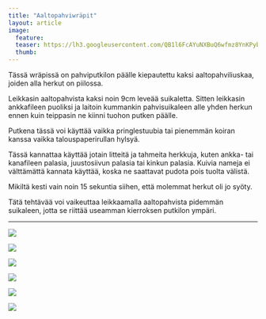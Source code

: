 ```yaml
---
title: "Aaltopahviwräpit"
layout: article
image:
  feature:
  teaser: https://lh3.googleusercontent.com/QB1l6FcAYuNXBuQ6wfmz8YnKPybt7LiPuSSS3P9J3WRPyaqf2O5VyoQ1lPrio9I_ZkEv3UQG0uNniVu9eA4N5sNlaEYtoYZvCvidvcqy1jcGJy97kT6SRgxH_JRoX61ncYvpaWPjXJgl9LyOgI7buPXDTAkMSWItNIFC8_2Tqs-LhCzyLWEvqcd6cAq0cBEAfNA595QMCSTmk1KRKgOI1TudmCFHawBr-HN-8TGvQBJx3tMAkEpScrxvimVjmg9ZHYuCVsKnJa2N79zKqkqhph-GejbSr6kaOLfQBifmwRElGfv2zcOxFsv0W59NzsdRGvJT-9TdBVLxq9ZLABUXrhKjPNIRvwJxCLOs2exVL26RrTnncqv0KOEjxRNBZ37x9o9s7PnxJPgbQ4KLy9yEZ7TejLknBIBP3SGQaltMW_5bv4q4wFxYaaSu1up-9A3rt9L-b07RRNPIAWXKB2pJIDANFEEozTtpQHUfc5DFnR4jZkUg9oOuOG9uQ4dbAxOpVO2uvPa-bezjMehbPtU9PIkwOWTInc4faVMykrRcUxQ=w245
  thumb:
---
```


Tässä wräpissä on pahviputkilon päälle kiepautettu kaksi aaltopahviliuskaa, joiden alla herkut on piilossa.

Leikkasin aaltopahvista kaksi noin 9cm leveää suikaletta. Sitten leikkasin ankkafileen puoliksi ja laitoin kummankin pahvisuikaleen alle yhden herkun ennen kuin teippasin ne kiinni tuohon putken päälle.

Putkena tässä voi käyttää vaikka pringlestuubia tai pienemmän koiran kanssa vaikka talouspaperirullan hylsyä.

Tässä kannattaa käyttää jotain litteitä ja tahmeita herkkuja, kuten ankka- tai kanafileen palasia, juustosiivun palasia tai kinkun palasia. Kuivia nameja ei välttämättä kannata käyttää, koska ne saattavat pudota pois tuolta välistä.

Mikiltä kesti vain noin 15 sekuntia siihen, että molemmat herkut oli jo syöty.

Tätä tehtävää voi vaikeuttaa leikkaamalla aaltopahvista pidemmän suikaleen, jotta se riittää useamman kierroksen putkilon ympäri.

---

[![](https://lh3.googleusercontent.com/QGFXo2QQ_gT9G1Dl9cvNiBsXHOKvpa6rRH1ur4M47EHa3x_zKbSFv2IxBaB-r6VgGGg8BcW9VNcM6izmgurqpkSXLb0KiNqfJYlGAyh0ZA6Pn1_1hE9r_UytGILrrMmD6Ktecd6qsEF4bc3RxYGYQbAR3TWA4Whmp0hTHPHA86F8bSWOSuUqGgBLqjRdyUQTiyKBDmNxnigh_3taFPsVb70Hks5eVCps4sP67rn52Ucn_KRmiqPSJjN5IhsdgrglKGJl2OVXWGIh9qBX_7RR0AcKHAaGz8esSCTNWkkhx_e4hchKelK48Oqsun9nRd0AlJYnYGyjXJqq4m_kUBe5WzDHI3YYjt1c04jbfLd62ozwK3Psk_0HmHVqj6xy9X0lAXzNARYm_4RF_Wcji9DLN4WRimphPlebKKi5pfIA0dLds6CU5rtVh1Kyau1aBrYSIgHmGCVsWMNaAHpjzLPFJmByn1Mu1z-w365PpfPnj90C3JBNoO-J91KXaxaW1MXm-nJLGgMG41X8gaLfRyvTl4RV0U80B9diAiRj7kZjhEs=w800)](https://lh3.googleusercontent.com/QGFXo2QQ_gT9G1Dl9cvNiBsXHOKvpa6rRH1ur4M47EHa3x_zKbSFv2IxBaB-r6VgGGg8BcW9VNcM6izmgurqpkSXLb0KiNqfJYlGAyh0ZA6Pn1_1hE9r_UytGILrrMmD6Ktecd6qsEF4bc3RxYGYQbAR3TWA4Whmp0hTHPHA86F8bSWOSuUqGgBLqjRdyUQTiyKBDmNxnigh_3taFPsVb70Hks5eVCps4sP67rn52Ucn_KRmiqPSJjN5IhsdgrglKGJl2OVXWGIh9qBX_7RR0AcKHAaGz8esSCTNWkkhx_e4hchKelK48Oqsun9nRd0AlJYnYGyjXJqq4m_kUBe5WzDHI3YYjt1c04jbfLd62ozwK3Psk_0HmHVqj6xy9X0lAXzNARYm_4RF_Wcji9DLN4WRimphPlebKKi5pfIA0dLds6CU5rtVh1Kyau1aBrYSIgHmGCVsWMNaAHpjzLPFJmByn1Mu1z-w365PpfPnj90C3JBNoO-J91KXaxaW1MXm-nJLGgMG41X8gaLfRyvTl4RV0U80B9diAiRj7kZjhEs=s0)

[![](https://lh3.googleusercontent.com/lmrcK0bB7bq-VvCvA3J1S1ojXLqCB3LbEGpnIpn9qSl0xNYrbU0AsSbA2xBEVacfCTC5Wp3-VRLC_urURpT5myKUxkOpRjiSR-lHCoDyiOv-zXzJ6UPV7lxiXuSi15ipCOjtLuSSqNS5M23s9mthAQ53AHoXTuZPiH1cjDpN7-vjrnOb1U4qZP85vS3Ai1BTqDkK7uToTF6Ja1SEC3kV1OsW4BRSNaCmAHNt9ync4KuPE_kfkismd5wEJc4gxcj31Ot_u1yDDcDMWd9NSAxgjTRFBxGP2oCHddPlxFSBBT8vCmjq1ak265qK4Jc8fabLh_6rTkSBafkF9deKB_zzSC1frJoPhm0UocGhJJQtTX4T0pZUCGVgnAsPEnMnjgBzPJcH0O3lSMgyYErchTVR75JRIQfE2Ce7ohJONuThpifPamrA2RPOjiI01gSh2leEHPJyztKKYbjpflpN06UvmnGdEz89USZ9jFB1PmdaPqoEc3kg4md1OsH4IGK4PYEiWlTEgVBms-ADuB9gBXI9-SxCYHNy5zMcJuDmnEwFyys=w800)](https://lh3.googleusercontent.com/lmrcK0bB7bq-VvCvA3J1S1ojXLqCB3LbEGpnIpn9qSl0xNYrbU0AsSbA2xBEVacfCTC5Wp3-VRLC_urURpT5myKUxkOpRjiSR-lHCoDyiOv-zXzJ6UPV7lxiXuSi15ipCOjtLuSSqNS5M23s9mthAQ53AHoXTuZPiH1cjDpN7-vjrnOb1U4qZP85vS3Ai1BTqDkK7uToTF6Ja1SEC3kV1OsW4BRSNaCmAHNt9ync4KuPE_kfkismd5wEJc4gxcj31Ot_u1yDDcDMWd9NSAxgjTRFBxGP2oCHddPlxFSBBT8vCmjq1ak265qK4Jc8fabLh_6rTkSBafkF9deKB_zzSC1frJoPhm0UocGhJJQtTX4T0pZUCGVgnAsPEnMnjgBzPJcH0O3lSMgyYErchTVR75JRIQfE2Ce7ohJONuThpifPamrA2RPOjiI01gSh2leEHPJyztKKYbjpflpN06UvmnGdEz89USZ9jFB1PmdaPqoEc3kg4md1OsH4IGK4PYEiWlTEgVBms-ADuB9gBXI9-SxCYHNy5zMcJuDmnEwFyys=s0)

[![](https://lh3.googleusercontent.com/Ciwflb5WNTuxg4vZigy2tMw11OF0XWWcbt5LXJp9N8qt2GSKTzr-QfpyFQ_0H7ytg4yNpR7Fgn8bPB-xChXndU04_zbXMPHOonUg1iwLOIna1_LHqscerkWdutcs5pZNsAvwCPhKd8JzE1eKcVHAbeNkxJRV6OtrbnrNs-imxR38dGXJsS8peuh41nVjApBrxuy-bIz6pvBcGn7pUD-KzPsoDfWuLnw-392x29BQ8JN0rv_jcnJrkhD5oFQ7lRShFH7dpcpUZMy1Hgi-65EDoDC554_aIQ0GdkDWm0u59QuO0ja8RMAcrW9uWCmLnCg0TE_dRu5CsOyUgPIXPqZx1cdD2vMivmxaeRejAVE3FSvS36abCZJwhwchwy304SKgC8aO0xl20HUBHVWO9Rj5TS_0bVX4DlscIHDZlozfs5mZeprVlqgyT1My1ZCSK8Ailty5zSjDy1rqmxv-T9hVk1Mgdivi-coA-zvPoe_CnjeggHAUAcy45CXpCt_QfSV5CZx0hMOuopZPD9uwxs4mXzOm4zoWByIKtbgzu0sVb_s=w800)](https://lh3.googleusercontent.com/Ciwflb5WNTuxg4vZigy2tMw11OF0XWWcbt5LXJp9N8qt2GSKTzr-QfpyFQ_0H7ytg4yNpR7Fgn8bPB-xChXndU04_zbXMPHOonUg1iwLOIna1_LHqscerkWdutcs5pZNsAvwCPhKd8JzE1eKcVHAbeNkxJRV6OtrbnrNs-imxR38dGXJsS8peuh41nVjApBrxuy-bIz6pvBcGn7pUD-KzPsoDfWuLnw-392x29BQ8JN0rv_jcnJrkhD5oFQ7lRShFH7dpcpUZMy1Hgi-65EDoDC554_aIQ0GdkDWm0u59QuO0ja8RMAcrW9uWCmLnCg0TE_dRu5CsOyUgPIXPqZx1cdD2vMivmxaeRejAVE3FSvS36abCZJwhwchwy304SKgC8aO0xl20HUBHVWO9Rj5TS_0bVX4DlscIHDZlozfs5mZeprVlqgyT1My1ZCSK8Ailty5zSjDy1rqmxv-T9hVk1Mgdivi-coA-zvPoe_CnjeggHAUAcy45CXpCt_QfSV5CZx0hMOuopZPD9uwxs4mXzOm4zoWByIKtbgzu0sVb_s=s0)

[![](https://lh3.googleusercontent.com/3BkOwjvZdlmFOVLpx_3AdrMa2eWPfW85gwl3JDqCf8ogglcdOrX_7juOlik1C-kASTwIc-ynKow2yoG-_FWA-gAi0P3-sEyVHYvmkbhGVEj8miMeQT8ewERClUb8skY6IJZ8M-EFyzRzIzjPUZpHGYdprLvrW6xh6ky483UpSMZcsqjxHClibQgC3HeTJ1crRHzLI_rSK5HAsU4fR5Tr6Qa8VbYESKeHjKvCmVdYmzys78RCA9Fcpt5rfQVW9CxoOpf22wVr3AAdpvjmTndDpVO0XOX74GPZMgGx-Jpvdb2r8PRTsEGurnFQfYJAU4zUvTPtj6tKSMEChK49H5MO8x7LcEoG-vc4dgdeuldrpq4yZlnTHBxYH1DqDKR2eRjjtj70cP3IbFPL2t9-ZwABKVcVjgj4LcoQUDhL3c1bwVoTaX8sZsdsXVMTfEJlbGMYjtUhEwT4YFMZb-RizWHE-TH6LiSuysBS7EXw_pbAnEyD2Ga6HwxXn4-9oyKVxWwLzwxcTZmRcmT0f662vwYGclBqVpl4E274UvkYNkkJU3s=w800)](https://lh3.googleusercontent.com/3BkOwjvZdlmFOVLpx_3AdrMa2eWPfW85gwl3JDqCf8ogglcdOrX_7juOlik1C-kASTwIc-ynKow2yoG-_FWA-gAi0P3-sEyVHYvmkbhGVEj8miMeQT8ewERClUb8skY6IJZ8M-EFyzRzIzjPUZpHGYdprLvrW6xh6ky483UpSMZcsqjxHClibQgC3HeTJ1crRHzLI_rSK5HAsU4fR5Tr6Qa8VbYESKeHjKvCmVdYmzys78RCA9Fcpt5rfQVW9CxoOpf22wVr3AAdpvjmTndDpVO0XOX74GPZMgGx-Jpvdb2r8PRTsEGurnFQfYJAU4zUvTPtj6tKSMEChK49H5MO8x7LcEoG-vc4dgdeuldrpq4yZlnTHBxYH1DqDKR2eRjjtj70cP3IbFPL2t9-ZwABKVcVjgj4LcoQUDhL3c1bwVoTaX8sZsdsXVMTfEJlbGMYjtUhEwT4YFMZb-RizWHE-TH6LiSuysBS7EXw_pbAnEyD2Ga6HwxXn4-9oyKVxWwLzwxcTZmRcmT0f662vwYGclBqVpl4E274UvkYNkkJU3s=s0)

[![](https://lh3.googleusercontent.com/3FftmEWPArWU1CHHECDK4vyqFiGWGk8Pqrp-K6gkzF-xlINdULedxvN-imo_oyM8uf9ztyHdH7dOZA2BNWSMjFXJzMuiQl5k22m7hhEc-QK_S02VzanYuQmwRzVpO1pAA8XE-6-dkwydOyWfF3SiB5HGf76qT7RmFVVGROZbkZH4hHPDrmGqwUFWYBeulkpGlHStI_TsnaasL8TeMCmNfAbttGpV96zATMAOeU2XaIwFJccPTVHLkNnFlrEk0aQKvV3SWQDilM_AolIecZ0-QTX9egVLIBQv9qFJIPprZE4tx5zy4ZHlTBNKoPI-yzjMUw2D-HfhSj2ZHVyLWDmqhnZ4q7hENE26Hl5JbGNWEmf4sVdGmRM6sX1sX_nXp0CAmTc1Rty-vDqbv1FQS2ReFDphjHqgbylCFNTy1Kfmx4Ma3rmAZeFpDoUsFbMfb9KCrr05e80O1wGhdQA3Wv4aw6LUaTWugz4rCMA5ygLZLBFXdMoNdcs_Y1QHf2t-qmGSoTNLzaAGs1Yz2Ta7RDA9ym0dV4xncKOi_OOhBTf1fWA=w800)](https://lh3.googleusercontent.com/3FftmEWPArWU1CHHECDK4vyqFiGWGk8Pqrp-K6gkzF-xlINdULedxvN-imo_oyM8uf9ztyHdH7dOZA2BNWSMjFXJzMuiQl5k22m7hhEc-QK_S02VzanYuQmwRzVpO1pAA8XE-6-dkwydOyWfF3SiB5HGf76qT7RmFVVGROZbkZH4hHPDrmGqwUFWYBeulkpGlHStI_TsnaasL8TeMCmNfAbttGpV96zATMAOeU2XaIwFJccPTVHLkNnFlrEk0aQKvV3SWQDilM_AolIecZ0-QTX9egVLIBQv9qFJIPprZE4tx5zy4ZHlTBNKoPI-yzjMUw2D-HfhSj2ZHVyLWDmqhnZ4q7hENE26Hl5JbGNWEmf4sVdGmRM6sX1sX_nXp0CAmTc1Rty-vDqbv1FQS2ReFDphjHqgbylCFNTy1Kfmx4Ma3rmAZeFpDoUsFbMfb9KCrr05e80O1wGhdQA3Wv4aw6LUaTWugz4rCMA5ygLZLBFXdMoNdcs_Y1QHf2t-qmGSoTNLzaAGs1Yz2Ta7RDA9ym0dV4xncKOi_OOhBTf1fWA=s0)

[![](https://lh3.googleusercontent.com/EjmMn3_mo_98s4ZLl7NYf1jaho9lpCEXg4jheyPQjoykvxJ56GudRW1ONScILrnPKNoiLlWkDRLd6pRHRDFARvDLA0ytHMFPgsV4FXn-1xMajdXg6Fhu1qV9HJ2Pmh18o-tU2vWHHeRVc9wjgZ_vozw6KpvEYkKgsd8UxEILskd8KD65_n6VK1yaCbZriOIPSeePPhXSz5AzcKKKQAkd5bZCO_FBAQMiCxKujWqs5y-kzn7KAA1w212IEQ3gI0Cq7AKi9eVhm8P7y3xAqU3e_tcnm1Sa08By4dbqtalF3GwFSxpSQDYPoXxFY2IPhMNR1Oikr3Kt5Xm0gnbWxur1i1joEFxl0BlIr_ai0vUe5IQF-sVbmaqfnHKFDmIxPHocD3Ohvhtm-nvawMEdK7A3I9h5LXA9b4pye8YxQezOpT5d7SpJRCFsfQLxxLTYH4ylahS04b2mD7-4RX21ZDcnRvB4wfDL7qnCjAkgzbJqeIgLVfJvofF6HWB8npnoaGLIwnmEMFkvmsgIdx0klYpK6d4VG2yIQdvtPml-KTTuT7c=w800)](https://lh3.googleusercontent.com/EjmMn3_mo_98s4ZLl7NYf1jaho9lpCEXg4jheyPQjoykvxJ56GudRW1ONScILrnPKNoiLlWkDRLd6pRHRDFARvDLA0ytHMFPgsV4FXn-1xMajdXg6Fhu1qV9HJ2Pmh18o-tU2vWHHeRVc9wjgZ_vozw6KpvEYkKgsd8UxEILskd8KD65_n6VK1yaCbZriOIPSeePPhXSz5AzcKKKQAkd5bZCO_FBAQMiCxKujWqs5y-kzn7KAA1w212IEQ3gI0Cq7AKi9eVhm8P7y3xAqU3e_tcnm1Sa08By4dbqtalF3GwFSxpSQDYPoXxFY2IPhMNR1Oikr3Kt5Xm0gnbWxur1i1joEFxl0BlIr_ai0vUe5IQF-sVbmaqfnHKFDmIxPHocD3Ohvhtm-nvawMEdK7A3I9h5LXA9b4pye8YxQezOpT5d7SpJRCFsfQLxxLTYH4ylahS04b2mD7-4RX21ZDcnRvB4wfDL7qnCjAkgzbJqeIgLVfJvofF6HWB8npnoaGLIwnmEMFkvmsgIdx0klYpK6d4VG2yIQdvtPml-KTTuT7c=s0)
